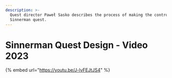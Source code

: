 ```yaml
---
description: >-
  Quest director Paweł Sasko describes the process of making the controversial
  Sinnerman quest.
---
```


# Sinnerman Quest Design - Video 2023



{% embed url="https://youtu.be/J-lvFEJtJS4" %}
